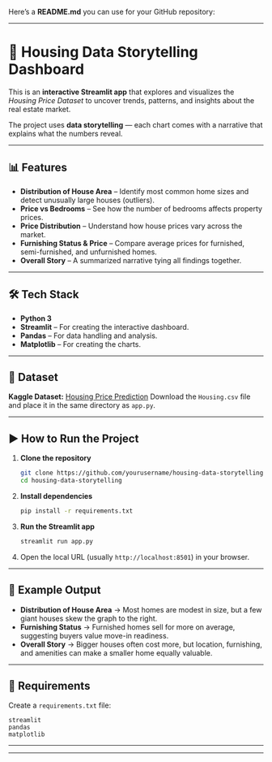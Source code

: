Here’s a **README.md** you can use for your GitHub repository:

---

# 🏡 Housing Data Storytelling Dashboard

This is an **interactive Streamlit app** that explores and visualizes the *Housing Price Dataset* to uncover trends, patterns, and insights about the real estate market.

The project uses **data storytelling** — each chart comes with a narrative that explains what the numbers reveal.

---

## 📊 Features

* **Distribution of House Area** – Identify most common home sizes and detect unusually large houses (outliers).
* **Price vs Bedrooms** – See how the number of bedrooms affects property prices.
* **Price Distribution** – Understand how house prices vary across the market.
* **Furnishing Status & Price** – Compare average prices for furnished, semi-furnished, and unfurnished homes.
* **Overall Story** – A summarized narrative tying all findings together.

---

## 🛠 Tech Stack

* **Python 3**
* **Streamlit** – For creating the interactive dashboard.
* **Pandas** – For data handling and analysis.
* **Matplotlib** – For creating the charts.

---

## 📂 Dataset

**Kaggle Dataset:** [Housing Price Prediction](https://www.kaggle.com/datasets/yasserh/housing-prices-dataset)
Download the `Housing.csv` file and place it in the same directory as `app.py`.

---

## ▶ How to Run the Project

1. **Clone the repository**

   ```bash
   git clone https://github.com/yourusername/housing-data-storytelling.git
   cd housing-data-storytelling
   ```

2. **Install dependencies**

   ```bash
   pip install -r requirements.txt
   ```

3. **Run the Streamlit app**

   ```bash
   streamlit run app.py
   ```

4. Open the local URL (usually `http://localhost:8501`) in your browser.

---

## 📜 Example Output

* **Distribution of House Area** → Most homes are modest in size, but a few giant houses skew the graph to the right.
* **Furnishing Status** → Furnished homes sell for more on average, suggesting buyers value move-in readiness.
* **Overall Story** → Bigger houses often cost more, but location, furnishing, and amenities can make a smaller home equally valuable.

---

## 📌 Requirements

Create a `requirements.txt` file:

```
streamlit
pandas
matplotlib
```

---



---
